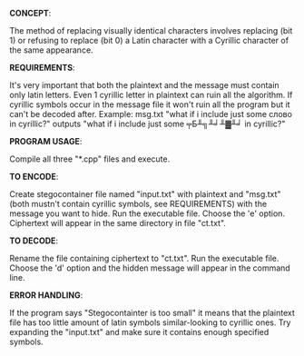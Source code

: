 **CONCEPT**:

The method of replacing visually identical characters involves replacing (bit 1) or refusing to replace (bit 0) a Latin character with a Cyrillic character of the same appearance. 

**REQUIREMENTS**:

It's very important that both the plaintext and the message must contain only latin letters. 
Even 1 cyrillic letter in plaintext can ruin all the algorithm. 
If cyrillic symbols occur in the message file it won't ruin all the program but it can't be decoded after. Example: msg.txt "what if i include just some слово in cyrillic?" outputs "what if i include just some ╤Б╨╗╨╛╨▓╨╛ in cyrillic?"

**PROGRAM USAGE**:

Compile all three "*.cpp" files and execute.

**TO ENCODE**:

Create stegocontainer file named "input.txt" with plaintext and "msg.txt"(both mustn't contain cyrillic symbols, see REQUIREMENTS) with the message you want to hide. Run the executable file. Choose the 'e' option. Ciphertext will appear in the same directory in file "ct.txt". 
 
**TO DECODE**:

Rename the file containing ciphertext to "ct.txt". Run the executable file. Choose the 'd' option and the hidden message will appear in the command line. 

**ERROR HANDLING**:

If the program says "Stegocontainter is too small" it means that the plaintext file has too little amount of latin symbols similar-looking to cyrillic ones. Try expanding the "input.txt" and make sure it contains enough specified symbols.
